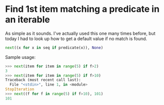 # Find 1st item matching a predicate in an iterable

As simple as it sounds. I've actually used this one many times before, but today I had to look up how to get a default value if no match is found.

```python
next((x for x in seq if predicate(x)), None)
```

Sample usage:
```python
>>> next(item for item in range(5) if f>2)
3
>>> next(item for item in range(5) if f>10)
Traceback (most recent call last):
  File "<stdin>", line 1, in <module>
StopIteration
>>> next((f for f in range(5) if f>10), 101)
101
```
